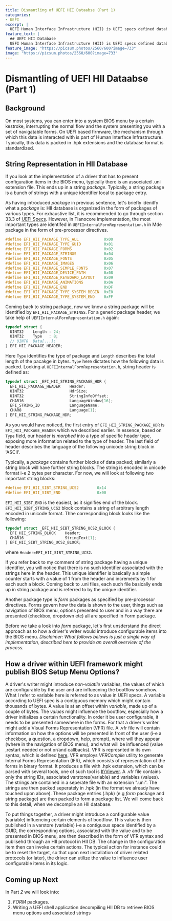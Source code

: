 ```yaml
---
title: Dismantling of UEFI HII Dataabse (Part 1)
categories:
- UEFI
excerpt: |
  UEFI Human Interface Infrastructure (HII) is UEFI specs defined database that stores BIOS menu items. This series of blogs aims to explore the HII by re-compiling it in the UEFI shell.
feature_text: |
  ## UEFI HII Database
  UEFI Human Interface Infrastructure (HII) is UEFI specs defined database that stores BIOS menu items.
feature_image: "https://picsum.photos/2560/600?image=733"
image: "https://picsum.photos/2560/600?image=733"
---
```

# Dismantling of UEFI HII Dataabse (Part 1)

## Background
On most systems, you can enter into a system BIOS menu by a certain kestroke, interrupting the normal flow and the system presenting you with a set of navigatable forms. On UEFI based firmware, the mechanism through which this data is interacted with is part of Human Interface Infrastructure. Typically, this data is packed in .hpk extensions and the database format is standardized. 

## String Representation in HII Database
If you look at the implementation of a driver that has to present configuration items in the BIOS menu, typically there is an associated .uni extension file. This ends up in a string _package_. Typically, a string package is a bunch of strings with a unique identifier local to package entry. 

As having introduced _package_ in previous sentence, let's briefly idenitfy what a _package_ is: HII database is organized in the form of packages of various types. For exhaustive list, it is recommended to go through section 33.3 of [UEFI Specs](https://uefi.org/sites/default/files/resources/UEFI_Spec_2_10_Aug29.pdf). However, in Tianocore implementation, the most important types are identifed in `UEFIInternalFormRepresentation.h` in Mde package in the form of pre-processor directives.
```C
#define EFI_HII_PACKAGE_TYPE_ALL           0x00
#define EFI_HII_PACKAGE_TYPE_GUID          0x01
#define EFI_HII_PACKAGE_FORMS              0x02
#define EFI_HII_PACKAGE_STRINGS            0x04
#define EFI_HII_PACKAGE_FONTS              0x05
#define EFI_HII_PACKAGE_IMAGES             0x06
#define EFI_HII_PACKAGE_SIMPLE_FONTS       0x07
#define EFI_HII_PACKAGE_DEVICE_PATH        0x08
#define EFI_HII_PACKAGE_KEYBOARD_LAYOUT    0x09
#define EFI_HII_PACKAGE_ANIMATIONS         0x0A
#define EFI_HII_PACKAGE_END                0xDF
#define EFI_HII_PACKAGE_TYPE_SYSTEM_BEGIN  0xE0
#define EFI_HII_PACKAGE_TYPE_SYSTEM_END    0xFF
```
Coming back to string package, now we know a string package will be identified by `EFI_HII_PACKAGE_STRINGS`. For a generic package header, we take help of `UEFIInternalFormRepresentation.h` again:
```C
typedef struct {
  UINT32    Length : 24;
  UINT32    Type   : 8;
  // UINT8  Data[...];
} EFI_HII_PACKAGE_HEADER;
```
Here `Type` identifies the type of package and `Length` describes the total length of the pacakge in bytes. `Type` here dictates how the following data is packed. Looking at `UEFIInternalFormRepresentation.h`, string header is defined as:

```C
typedef struct _EFI_HII_STRING_PACKAGE_HDR {
  EFI_HII_PACKAGE_HEADER    Header;
  UINT32                    HdrSize;
  UINT32                    StringInfoOffset;
  CHAR16                    LanguageWindow[16];
  EFI_STRING_ID             LanguageName;
  CHAR8                     Language[1];
} EFI_HII_STRING_PACKAGE_HDR;
```
As you would have noticed, the first entry of `EFI_HII_STRING_PACKAGE_HDR` is `EFI_HII_PACKAGE_HEADER` which we described earlier. In essence, based on `Type` field, our header is _morphed_ into a type of specific header type, exposing more information related to the type of header. The last field of header describes the language of the following unicode string block in 'ASCII'.

Typically, a _package_ contains further blocks of data packed; similarly a string block will have further string blocks. The string is encoded in unicode format i-e 2 bytes per character. For now, we will look at following two important string blocks:
```C
#define EFI_HII_SIBT_STRING_UCS2        0x14
#define EFI_HII_SIBT_END                0x00
```
`EFI_HII_SIBT_END` is the easiest, as it signifies end of the block. `EFI_HII_SIBT_STRING_UCS2` block contains a string of arbitrary length encoded in unicode format. Thhe corresponding block looks like the following:
```C
typedef struct _EFI_HII_SIBT_STRING_UCS2_BLOCK {
  EFI_HII_STRING_BLOCK    Header;
  CHAR16                  StringText[1];
} EFI_HII_SIBT_STRING_UCS2_BLOCK;
```
where `Header=EFI_HII_SIBT_STRING_UCS2`.

If you refer back to my comment of string package having a unique identifier, you will notice that there is no such identifier associated with the strings here in the header. This unique identifier is basically a simple counter starts with a value of 1 from the header and increments by 1 for each such a block. Coming back to .uni files, each such file basically ends up in string package and is referred to by the unique identifier.


Another package type is _form_ packages as specified by pre-processor directives. Forms govern how the data is shown to the user, things such as navigation of BIOS menu, options presented to user and in a way there are presented (checkbox, dropdown etc) all are specified in Form package.

Before we take a look into _form_ package, let's first unsderstand the direct approach as to how a driver's writer would introduce configurable items into the BIOS menu. 
_Disclaimer: What follows belows is just *a* single way of implementation, described here to provide an overall overview of the process._

## How a driver within UEFI framework might publish BIOS Setup Menu Options?

A driver's writer might introduce _non-volatile_ variables, the values of which are configurable by the user and are influecning the bootflow somehow. 
What I refer to variable here is referred to as value in UEFI specs. A variable according to UEFI spec is a contiguous memory which might contain thousands of bytes. A value is at an offset within _variable_, made up of a couple of bytes. The _values_ might influence the bootflow, especially how a driver initializes a certain functionality. In order it be user configurable, it needs to be presented somewhere in the forms. For that a driver's writer might add a Visual Forms Representation (VFR) file. A .vfr file will contain information on how the options will be presented in front of the user (i-e a checkbox, a question, a dropdown, help, prompt), where will they appear (where in the navigation of BIOS menu), and what will be influenced (value ,restart needed or not or/and callbacks). VFR is represnted in its own syntax, which is defined [here](https://tianocore-docs.github.io/edk2-VfrSpecification/release-1.92/edk2-VfrSpecification-release-1.92.pdf). VFR employs _VFRCompile_ utility to generate Internal Forms Representation (IFR), which consists of representation of the forms in binary format. It produces a file with .hpk extension, which can be parsed with several tools, one of such tool is [IfrViewer](https://github.com/topeterk/IfrViewer).
A .vfr file contains only the string IDs, associated varstores(variable) and variables (values). The strings are contained in a seperate file with an extension ".uni". The strings are then packed seperately in .hpk (in the format we already have touched upon above). These package entries (.hpk) (e.g _form_ package and string package) are then packed to form a package list. We will come back to this detail, when we decompile an HII database. 

To put things together, a driver might introduce a configurable value (variable) influencing certain elements of bootflow. This value is then published in a varstore (variable) i-e a contiguous space identified by a GUID, the corresponding options, associated with the value and to be presented in BIOS menu, are then described in the form of VFR syntax and publisehd through an HII protocol in HII DB. The change in the configuration item then can invoke certain actions. The typical action for instance could be to reset the target, so that upon next installation of driver related protocols (or later), the driver can utilize the value to influence user configurable items in its logic.

## Coming up Next
In Part *2* we will look into:
1.  _FORM_ packages. 
2. Writing a UEFI shell application decompiling HII DB to retrieve BIOS menu options and associated strings
